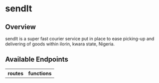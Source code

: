# sendIt

## Overview

sendIt is a super fast courier service put in place to ease picking-up and delivering of goods within ilorin, kwara state, Nigeria.

## Available Endpoints

<table>
  <tr>
    <th>routes</th>
    <th>functions</th>
  </tr>
</table>
